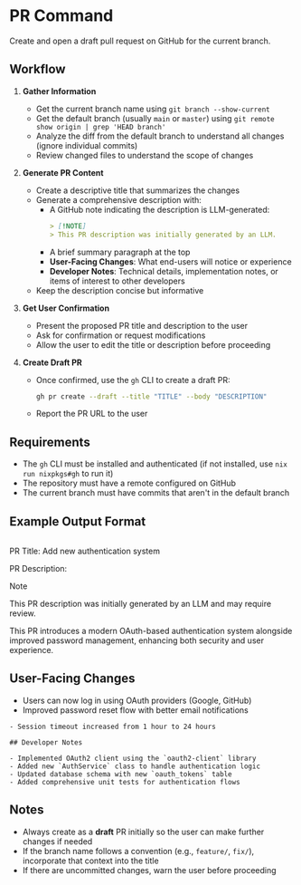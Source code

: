 # PR Command

Create and open a draft pull request on GitHub for the current branch.

## Workflow

1. **Gather Information**
   - Get the current branch name using `git branch --show-current`
   - Get the default branch (usually `main` or `master`) using `git remote show origin | grep 'HEAD branch'`
   - Analyze the diff from the default branch to understand all changes (ignore individual commits)
   - Review changed files to understand the scope of changes

2. **Generate PR Content**
   - Create a descriptive title that summarizes the changes
   - Generate a comprehensive description with:
     - A GitHub note indicating the description is LLM-generated:
       ```markdown
       > [!NOTE]
       > This PR description was initially generated by an LLM.
       ```
     - A brief summary paragraph at the top
     - **User-Facing Changes**: What end-users will notice or experience
     - **Developer Notes**: Technical details, implementation notes, or items of interest to other developers
   - Keep the description concise but informative

3. **Get User Confirmation**
   - Present the proposed PR title and description to the user
   - Ask for confirmation or request modifications
   - Allow the user to edit the title or description before proceeding

4. **Create Draft PR**
   - Once confirmed, use the `gh` CLI to create a draft PR:
     ```bash
     gh pr create --draft --title "TITLE" --body "DESCRIPTION"
     ```
   - Report the PR URL to the user

## Requirements

- The `gh` CLI must be installed and authenticated (if not installed, use `nix run nixpkgs#gh` to run it)
- The repository must have a remote configured on GitHub
- The current branch must have commits that aren't in the default branch

## Example Output Format

```
```
PR Title: Add new authentication system

PR Description:
> [!NOTE]
> This PR description was initially generated by an LLM and may require review.

This PR introduces a modern OAuth-based authentication system alongside improved password management, enhancing both security and user experience.

## User-Facing Changes

- Users can now log in using OAuth providers (Google, GitHub)
- Improved password reset flow with better email notifications
```
- Session timeout increased from 1 hour to 24 hours

## Developer Notes

- Implemented OAuth2 client using the `oauth2-client` library
- Added new `AuthService` class to handle authentication logic
- Updated database schema with new `oauth_tokens` table
- Added comprehensive unit tests for authentication flows
```

## Notes

- Always create as a **draft** PR initially so the user can make further changes if needed
- If the branch name follows a convention (e.g., `feature/`, `fix/`), incorporate that context into the title
- If there are uncommitted changes, warn the user before proceeding
